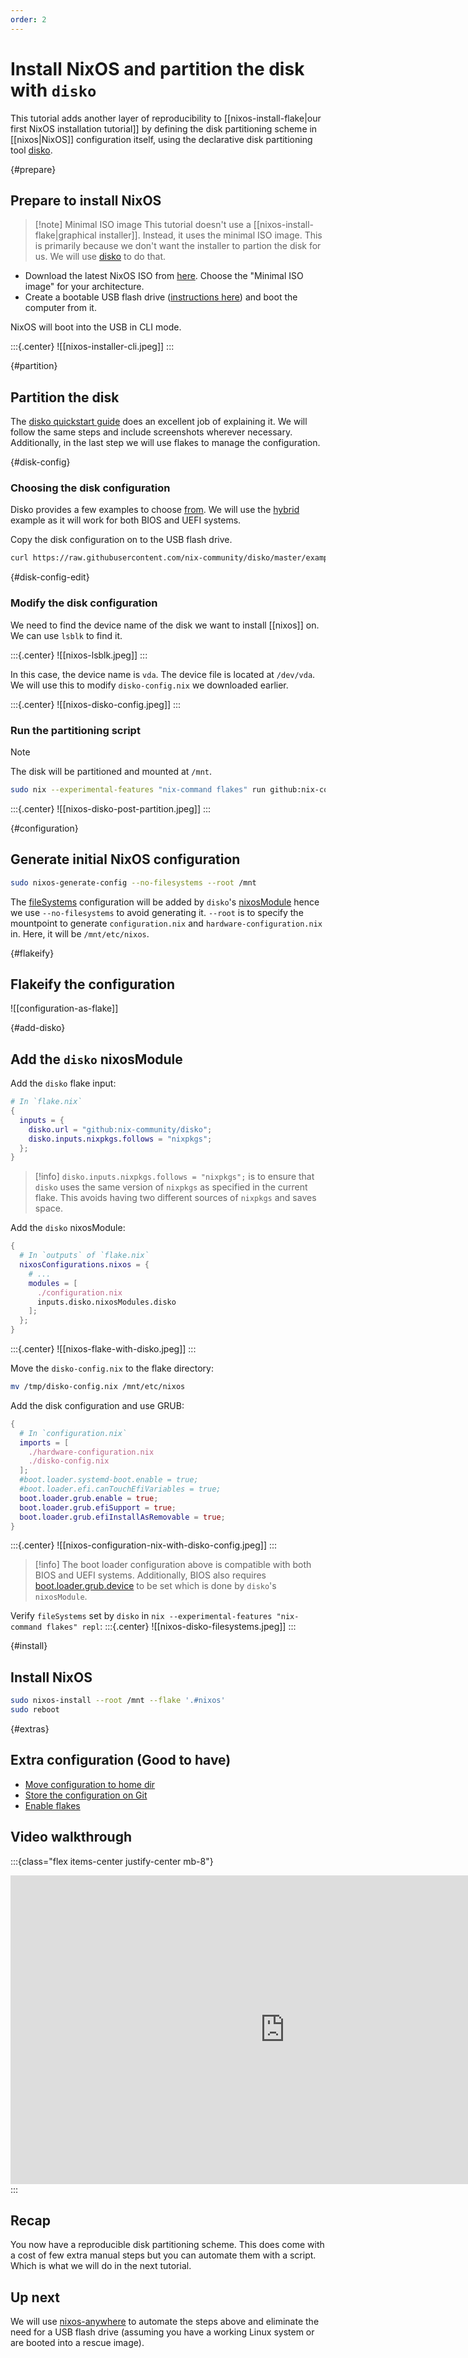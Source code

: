 ```yaml
---
order: 2
---
```


# Install NixOS and partition the disk with `disko`

This tutorial adds another layer of reproducibility to [[nixos-install-flake|our first NixOS installation tutorial]] by defining the disk partitioning scheme in [[nixos|NixOS]] configuration itself, using the declarative disk partitioning tool [disko](https://github.com/nix-community/disko).

{#prepare}
## Prepare to install NixOS


>[!note] Minimal ISO image
> This tutorial doesn't use a [[nixos-install-flake|graphical installer]]. Instead, it uses the minimal ISO image. This is primarily because we don't want the installer to partion the disk for us. We will use [disko](https://github.com/nix-community/disko) to do that.

- Download the latest NixOS ISO from [here](https://nixos.org/download#download-nixos). Choose the "Minimal ISO image" for your architecture.
- Create a bootable USB flash drive ([instructions here](https://nixos.org/manual/nixos/stable/index.html#sec-booting-from-usb)) and boot the computer from it.

NixOS will boot into the USB in CLI mode. 

:::{.center}
![[nixos-installer-cli.jpeg]]
:::

{#partition}
## Partition the disk

The [disko quickstart guide](https://github.com/nix-community/disko/blob/master/docs/quickstart.md) does an excellent job of explaining it. We will follow the same steps and include screenshots wherever necessary. Additionally, in the last step we will use flakes to manage the configuration.

{#disk-config}
### Choosing the disk configuration

Disko provides a few examples to choose [from](https://github.com/nix-community/disko/tree/master/example). We will use the [hybrid](https://github.com/nix-community/disko/blob/master/example/hybrid.nix) example as it will work for both BIOS and UEFI systems.

Copy the disk configuration on to the USB flash drive.

```bash
curl https://raw.githubusercontent.com/nix-community/disko/master/example/hybrid.nix -o /tmp/disko-config.nix
```

{#disk-config-edit}
### Modify the disk configuration

We need to find the device name of the disk we want to install [[nixos]] on. We can use `lsblk` to find it.


:::{.center}
![[nixos-lsblk.jpeg]]
:::

In this case, the device name is `vda`. The device file is located at `/dev/vda`. We will use this to modify `disko-config.nix` we downloaded earlier.

:::{.center}
![[nixos-disko-config.jpeg]]
:::

### Run the partitioning script

>[!note]
> The disk will be partitioned and mounted at `/mnt`.

```bash
sudo nix --experimental-features "nix-command flakes" run github:nix-community/disko -- --mode disko /tmp/disko-config.nix
```

:::{.center}
![[nixos-disko-post-partition.jpeg]]
:::

{#configuration}
## Generate initial NixOS configuration

```bash
sudo nixos-generate-config --no-filesystems --root /mnt
```

The [fileSystems](https://search.nixos.org/options?channel=23.11&show=fileSystems&from=0&size=50&sort=relevance&type=packages&query=fileSystems) configuration will be added by `disko`'s [nixosModule](https://nixos.wiki/wiki/NixOS_modules) hence we use `--no-filesystems` to avoid generating it. `--root` is to specify the mountpoint to generate `configuration.nix` and `hardware-configuration.nix` in. Here, it will be `/mnt/etc/nixos`.

{#flakeify}
## Flakeify the configuration

![[configuration-as-flake]]

{#add-disko}
## Add the `disko` nixosModule

Add the `disko` flake input:

```nix
# In `flake.nix`
{
  inputs = {
    disko.url = "github:nix-community/disko";
    disko.inputs.nixpkgs.follows = "nixpkgs";
  };
}
```
>[!info]
> `disko.inputs.nixpkgs.follows = "nixpkgs";` is to ensure that `disko` uses the same version of `nixpkgs` as specified in the current flake. This avoids having two different sources of `nixpkgs` and saves space.

Add the `disko` nixosModule:

```nix
{
  # In `outputs` of `flake.nix`
  nixosConfigurations.nixos = {
    # ...
    modules = [
      ./configuration.nix
      inputs.disko.nixosModules.disko
    ];
  };
}
```
:::{.center}
![[nixos-flake-with-disko.jpeg]]
:::

Move the `disko-config.nix` to the flake directory:

```bash
mv /tmp/disko-config.nix /mnt/etc/nixos
```

Add the disk configuration and use GRUB:

```nix
{
  # In `configuration.nix`
  imports = [
    ./hardware-configuration.nix
    ./disko-config.nix
  ];
  #boot.loader.systemd-boot.enable = true;
  #boot.loader.efi.canTouchEfiVariables = true;
  boot.loader.grub.enable = true;
  boot.loader.grub.efiSupport = true;
  boot.loader.grub.efiInstallAsRemovable = true;
}
```
:::{.center}
![[nixos-configuration-nix-with-disko-config.jpeg]]
:::

>[!info]
> The boot loader configuration above is compatible with both BIOS and UEFI systems. Additionally, BIOS also requires [boot.loader.grub.device](https://search.nixos.org/options?channel=23.11&show=boot.loader.grub.device&from=0&size=50&sort=relevance&type=packages&query=boot.loader.grub.device) to be set which is done by `disko`'s `nixosModule`.

Verify `fileSystems` set by `disko` in `nix --experimental-features "nix-command flakes" repl`:
:::{.center}
![[nixos-disko-filesystems.jpeg]]
:::


{#install}
## Install NixOS

```bash
sudo nixos-install --root /mnt --flake '.#nixos'
sudo reboot
```

{#extras}
## Extra configuration (Good to have)

- [Move configuration to home dir](https://nixos.asia/en/tutorial/nixos-install#homedir)
- [Store the configuration on Git](https://nixos.asia/en/tutorial/nixos-install#git)
- [Enable flakes](https://nixos.asia/en/tutorial/nixos-install#enable-flakes)

## Video walkthrough

:::{class="flex items-center justify-center mb-8"}
<iframe width="878" height="494" src="https://www.youtube.com/embed/H3NPVazMXOE" title="nixos install with disko" frameborder="0" allow="accelerometer; autoplay; clipboard-write; encrypted-media; gyroscope; picture-in-picture; web-share" allowfullscreen></iframe>
:::

## Recap

You now have a reproducible disk partitioning scheme. This does come with a cost of few extra manual steps but you can automate them with a script. Which is what we will do in the next tutorial.

## Up next

We will use [nixos-anywhere](https://github.com/nix-community/nixos-anywhere) to automate the steps above and eliminate the need for a USB flash drive (assuming you have a working Linux system or are booted into a rescue image).
